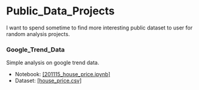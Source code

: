 # Public_Data_Projects
I want to spend sometime to find more interesting public dataset to user for random analysis projects.

### Google_Trend_Data
Simple analysis on google trend data. 
- Notebook: [[201115_house_price.ipynb]]()
- Dataset: [[house_price.csv]]()
